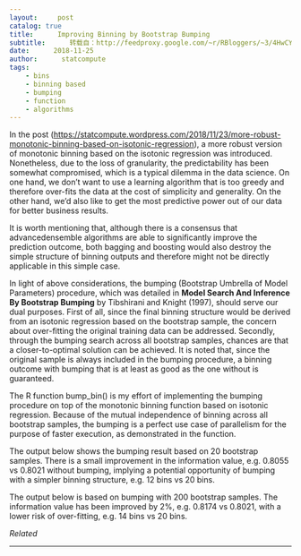```yaml
---
layout:     post
catalog: true
title:      Improving Binning by Bootstrap Bumping
subtitle:      转载自：http://feedproxy.google.com/~r/RBloggers/~3/4HwCYEYf_G4/
date:      2018-11-25
author:      statcompute
tags:
    - bins
    - binning based
    - bumping
    - function
    - algorithms
---
```






In the post (https://statcompute.wordpress.com/2018/11/23/more-robust-monotonic-binning-based-on-isotonic-regression), a more robust version of monotonic binning based on the isotonic regression was introduced. Nonetheless, due to the loss of granularity, the predictability has been somewhat compromised, which is a typical dilemma in the data science. On one hand, we don’t want to use a learning algorithm that is too greedy and therefore over-fits the data at the cost of simplicity and generality. On the other hand, we’d also like to get the most predictive power out of our data for better business results. 

It is worth mentioning that, although there is a consensus that advancedensemble algorithms are able to significantly improve the prediction outcome, both bagging and boosting would also destroy the simple structure of binning outputs and therefore might not be directly applicable in this simple case. 

In light of above considerations, the bumping (Bootstrap Umbrella of Model Parameters) procedure, which was detailed in **Model Search And Inference By Bootstrap Bumping** by Tibshirani and Knight (1997), should serve our dual purposes. First of all, since the final binning structure would be derived from an isotonic regression based on the bootstrap sample, the concern about over-fitting the original training data can be addressed. Secondly, through the bumping search across all bootstrap samples, chances are that a closer-to-optimal solution can be achieved. It is noted that, since the original sample is always included in the bumping procedure, a binning outcome with bumping that is at least as good as the one without is guaranteed. 

The R function bump_bin() is my effort of implementing the bumping procedure on top of the monotonic binning function based on isotonic regression. Because of the mutual independence of binning across all bootstrap samples, the bumping is a perfect use case of parallelism for the purpose of faster execution, as demonstrated in the function. 


The output below shows the bumping result based on 20 bootstrap samples. There is a small improvement in the information value, e.g. 0.8055 vs 0.8021 without bumping, implying a potential opportunity of bumping with a simpler binning structure, e.g. 12 bins vs 20 bins. 

The output below is based on bumping with 200 bootstrap samples. The information value has been improved by 2%, e.g. 0.8174 vs 0.8021, with a lower risk of over-fitting, e.g. 14 bins vs 20 bins.


*Related*








---

